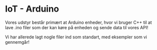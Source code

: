 # IoT - Arduino

Vores udstyr består primært at Arduino enheder, hvor vi bruger C++ til at lave .ino filer som der kan køre på enheden og sende data til vores API!

Vi har allerede lagt nogle filer ind som standart, med eksempler som vi gennemgår!
